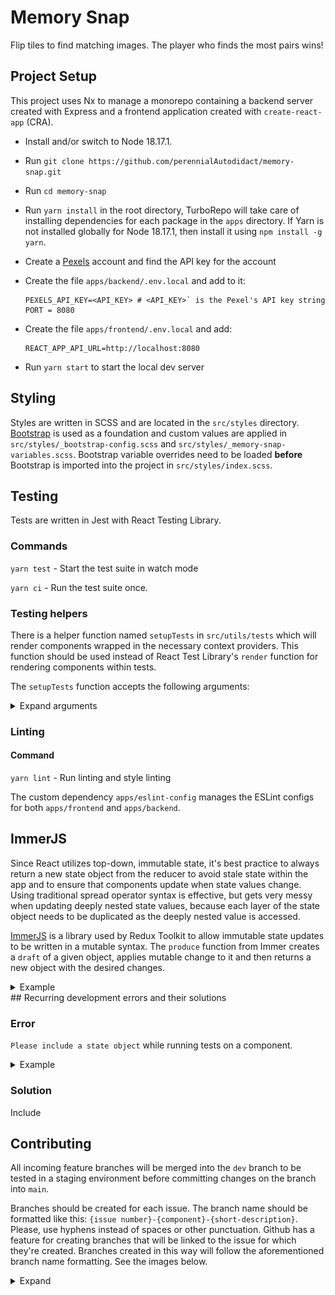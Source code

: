 # Memory Snap
Flip tiles to find matching images. The player who finds the most pairs wins!

## Project Setup
This project uses Nx to manage a monorepo containing a backend server created with Express and a frontend application created with `create-react-app` (CRA).

- Install and/or switch to Node 18.17.1. 
- Run `git clone https://github.com/perennialAutodidact/memory-snap.git`
- Run `cd memory-snap`
- Run `yarn install` in the root directory, TurboRepo will take care of installing dependencies for each package in the `apps` directory. If Yarn is not installed globally for Node 18.17.1, then install it using `npm install -g yarn`.
- Create a [Pexels](https://pexels.com) account and find the API key for the account
- Create the file `apps/backend/.env.local` and add to it:

  ```
  PEXELS_API_KEY=<API_KEY> # <API_KEY>` is the Pexel's API key string
  PORT = 8080
  ```
- Create the file `apps/frontend/.env.local` and add:
  ```
  REACT_APP_API_URL=http://localhost:8080
  ```

- Run `yarn start` to start the local dev server

## Styling
Styles are written in SCSS and are located in the `src/styles` directory.
[Bootstrap](https://getbootstrap.com/docs/5.0/getting-started/introduction/) is used as a foundation and custom values are applied in
`src/styles/_bootstrap-config.scss` and
`src/styles/_memory-snap-variables.scss`. Bootstrap variable overrides need to
be loaded **before** Bootstrap is imported into the project in
`src/styles/index.scss`.

## Testing
Tests are written in Jest with React Testing Library. 

### Commands
`yarn test` - Start the test suite in watch mode 

`yarn ci` - Run the test suite once. 

### Testing helpers
There is a helper function named `setupTests` in `src/utils/tests` which will
render components wrapped in the necessary context providers. This function
should be used instead of React Test Library's `render` function for rendering
components within tests.

The `setupTests` function accepts the following arguments:
<details>
<summary>
Expand arguments
</summary>

`Component`: **React.ReactNode** - The component to be rendered in the test
`options`: **object** - values used to render the Component in a particular state
  - `props`: **object** - props for the Component
    
  - `state`: **object** - the current state of the application (currently this is the value that will be provided to `GameContext`)

  - `route`: **string** - url of route to be rendered (e.g. "/users/10")

Ideally, tests should be written for every single component and every single
user action **before** writing the code to fix the test. Mock as little as
possible to maximize test confidence. 
</details>


### Linting
#### Command
`yarn lint` - Run linting and style linting 

The custom dependency `apps/eslint-config` manages the ESLint configs for both
`apps/frontend` and `apps/backend`.

## ImmerJS

Since React utilizes top-down, immutable state, it's best practice to always
return a new state object from the reducer to avoid stale state within the app
and to ensure that components update when state values change.  Using
traditional spread operator syntax is effective, but gets very messy when
updating deeply nested state values, because each layer of the state object
needs to be duplicated as the deeply nested value is accessed.

[ImmerJS](https://immerjs.github.io/immer/) is a library used by Redux Toolkit
to allow immutable state updates to be written in a mutable syntax. The
`produce` function from Immer creates a `draft` of a given object, applies
mutable change to it and then returns a new object with the desired changes.

<details>
<summary>Example</summary>

```javascript
// traditional reducer syntax, using spread syntax
const reducer = (state, action) => {
  switch(action.type){
    case types.SET_DEEPLY_NESTED_VALUE: {
      // return a copy of the state object with desired changes
      return {
        ...state,
        nested: {
          ...state.nested,
          deeplyNested: {
            ...state.nested.deeplyNested,
            value: action.payload.value, 
          },
        },
      }
    };
  };
};
```

In order to update the value of `state.nested.deeplyNested.value`, all the
previous layers of state need to be spread into the new object. This quickly
becomes difficult to read and maintain. With Immer, the previous example would
look like this:

```javascript
import produce from 'immer';

// using ImmerJS
const reducer = (state, action) => {
  switch(action.type){
    case types.SET_DEEPLY_NESTED_VALUE: {
      // return a copy of the state object with desired changes
      return produce(state, (draft) => {
        draft.nested.deeplyNested.value = action.payload.value;
      });
    };
  };
};
```

The `draft` object is able to be manipulated with mutable syntax and Immer
creates a new object behind the scenes with the desired changes. *No return
value is required from the `produce` function*.

See the [ImmerJs Docs](https://immerjs.github.io/immer/produce/) for more
information about the `produce` function.
</details>
## Recurring development errors and their solutions

### Error
`Please include a state object` while running tests on a component. 

<details>
  <summary>Example</summary>

```sh
  ● ScoreBoard component › renders active player

    please include a state object

      3 | export const photosReducer = (state, action) => {
      4 |   if (!state) {
    > 5 |     throw new Error('please include a state object');
        |           ^
      6 |   } else if (!action || (action && !action.type)) {
      7 |     throw new Error('please include an action object with "type" property');
      8 |   }

      at photosReducer (src/contexts/PhotosContext/reducer/photosReducer.js:5:11)
      at updateReducer (../../node_modules/react-dom/cjs/react-dom.development.js:15845:22)
      at Object.useReducer (../../node_modules/react-dom/cjs/react-dom.development.js:17079:16)
      at useReducer (../../node_modules/react/cjs/react.development.js:1626:21)
      at useFetchedPhotos (src/hooks/useFetchedPhotos/useFetchedPhotos.jsx:8:39)
      at PhotosProvider (src/components/Providers/PhotosProvider/PhotosProvider.jsx:18:53)
      at renderWithHooks (../../node_modules/react-dom/cjs/react-dom.development.js:15486:18)
      at updateFunctionComponent (../../node_modules/react-dom/cjs/react-dom.development.js:19617:20)
      at beginWork (../../node_modules/react-dom/cjs/react-dom.development.js:21640:16)
      at beginWork$1 (../../node_modules/react-dom/cjs/react-dom.development.js:27465:14)
      at performUnitOfWork (../../node_modules/react-dom/cjs/react-dom.development.js:26599:12)
      at workLoopSync (../../node_modules/react-dom/cjs/react-dom.development.js:26505:5)
      at renderRootSync (../../node_modules/react-dom/cjs/react-dom.development.js:26473:7)
      at recoverFromConcurrentError (../../node_modules/react-dom/cjs/react-dom.development.js:25889:20)
      at performConcurrentWorkOnRoot (../../node_modules/react-dom/cjs/react-dom.development.js:25789:22)
      at flushActQueue (../../node_modules/react/cjs/react.development.js:2667:24)
      at act (../../node_modules/react/cjs/react.development.js:2582:11)
      at ../../node_modules/@testing-library/react/dist/act-compat.js:47:25
      at renderRoot (../../node_modules/@testing-library/react/dist/pure.js:180:26)
      at render (../../node_modules/@testing-library/react/dist/pure.js:271:10)
      at setupTests (src/utils/tests.jsx:22:9)
      at Object.<anonymous> (src/components/Game/ScoreBoard/ScoreBoard.test.jsx:21:19)
```
</details>

### Solution
Include 


## Contributing
All incoming feature branches will be merged into the `dev` branch to be tested
in a staging environment before committing changes on the branch into `main`. 

Branches should be created for each issue. The branch name should be formatted
like this: `{issue number}-{component}-{short-description}`. Please, use hyphens
instead of spaces or other punctuation. Github has a feature for creating
branches that will be linked to the issue for which they're created. Branches
created in this way will follow the aforementioned branch name formatting. See
the images below.

<details>
<summary>Expand</summary>
![image](design/readmeImages/contributing_create_branch.png)
![image](design/readmeImages/contributing_create_branch_2.png)

All new branches should be created using the `dev` branch as a base. Click
 the "Change branch source" link and select `dev` from the dropdown.

![image](design/readmeImages/contributing_create_branch_3.png)
![image](design/readmeImages/contributing_create_branch_4.png)
</details>